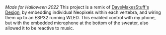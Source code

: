 *Made for Halloween 2022*
This project is a remix of [DaveMakesStuff's Design](https://thangs.com/designer/DaveMakesStuff/3d-model/Wearable%20Spine-27874?utm_source=youtube&utm_medium=video&utm_campaign=zack_f), by embedding individual Neopixels within each vertebra, and wiring them up to an ESP32 running WLED. This enabled control with my phone, but with the embedded microphone at the bottom of the sweater, also allowed it to be reactive to music.